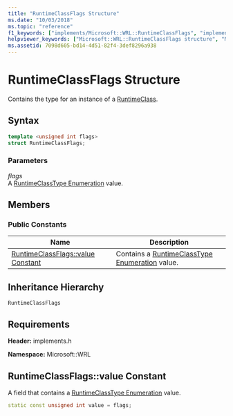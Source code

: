 ```yaml
---
title: "RuntimeClassFlags Structure"
ms.date: "10/03/2018"
ms.topic: "reference"
f1_keywords: ["implements/Microsoft::WRL::RuntimeClassFlags", "implements/Microsoft::WRL::RuntimeClassFlags::value"]
helpviewer_keywords: ["Microsoft::WRL::RuntimeClassFlags structure", "Microsoft::WRL::RuntimeClassFlags::value constant"]
ms.assetid: 7098d605-bd14-4d51-82f4-3def8296a938
---
```

# RuntimeClassFlags Structure

Contains the type for an instance of a [RuntimeClass](runtimeclass-class.md).

## Syntax

```cpp
template <unsigned int flags>
struct RuntimeClassFlags;
```

### Parameters

*flags*<br/>
A [RuntimeClassType Enumeration](runtimeclasstype-enumeration.md) value.

## Members

### Public Constants

|Name|Description|
|----------|-----------------|
|[RuntimeClassFlags::value Constant](#value-constant)|Contains a [RuntimeClassType Enumeration](runtimeclasstype-enumeration.md) value.|

## Inheritance Hierarchy

`RuntimeClassFlags`

## Requirements

**Header:** implements.h

**Namespace:** Microsoft::WRL

## <a name="value-constant"></a> RuntimeClassFlags::value Constant

A field that contains a [RuntimeClassType Enumeration](runtimeclasstype-enumeration.md) value.

```cpp
static const unsigned int value = flags;
```
